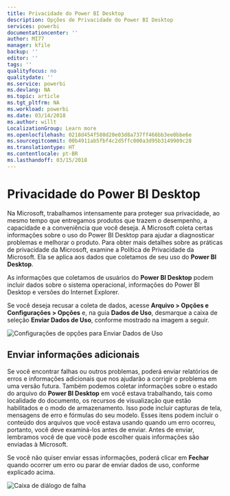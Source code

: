 ```yaml
---
title: Privacidade do Power BI Desktop
description: Opções de Privacidade do Power BI Desktop
services: powerbi
documentationcenter: ''
author: MI77
manager: kfile
backup: ''
editor: ''
tags: ''
qualityfocus: no
qualitydate: ''
ms.service: powerbi
ms.devlang: NA
ms.topic: article
ms.tgt_pltfrm: NA
ms.workload: powerbi
ms.date: 03/14/2018
ms.author: willt
LocalizationGroup: Learn more
ms.openlocfilehash: 0218d454f580d20e03d8a737ff466bb3ee0bbe6e
ms.sourcegitcommit: 00b4911ab5fbf4c2d5ffc000a3d95b3149909c28
ms.translationtype: HT
ms.contentlocale: pt-BR
ms.lasthandoff: 03/15/2018
---
```

# <a name="power-bi-desktop-privacy"></a>Privacidade do Power BI Desktop

Na Microsoft, trabalhamos intensamente para proteger sua privacidade, ao mesmo tempo que entregamos produtos que trazem o desempenho, a capacidade e a conveniência que você deseja. A Microsoft coleta certas informações sobre o uso do Power BI Desktop para ajudar a diagnosticar problemas e melhorar o produto. Para obter mais detalhes sobre as práticas de privacidade da Microsoft, examine a Política de Privacidade da Microsoft. Ela se aplica aos dados que coletamos de seu uso do **Power BI Desktop**.
 
As informações que coletamos de usuários do **Power BI Desktop** podem incluir dados sobre o sistema operacional, informações do Power BI Desktop e versões do Internet Explorer. 
 
Se você deseja recusar a coleta de dados, acesse **Arquivo > Opções e Configurações > Opções** e, na guia **Dados de Uso**, desmarque a caixa de seleção **Enviar Dados de Uso**, conforme mostrado na imagem a seguir.

![Configurações de opções para Enviar Dados de Uso](media/desktop-privacy/privacy_01.png)

## <a name="sending-additional-information"></a>Enviar informações adicionais

Se você encontrar falhas ou outros problemas, poderá enviar relatórios de erros e informações adicionais que nos ajudarão a corrigir o problema em uma versão futura. Também podemos coletar informações sobre o estado do arquivo do **Power BI Desktop** em você estava trabalhando, tais como localidade do documento, os recursos de visualização que estão habilitados e o modo de armazenamento. Isso pode incluir capturas de tela, mensagens de erro e fórmulas do seu modelo. Esses itens podem incluir o conteúdo dos arquivos que você estava usando quando um erro ocorreu, portanto, você deve examiná-los antes de enviar. Antes de enviar, lembramos você de que você pode escolher quais informações são enviadas à Microsoft.  
 
Se você não quiser enviar essas informações, poderá clicar em **Fechar** quando ocorrer um erro ou parar de enviar dados de uso, conforme explicado acima. 

![Caixa de diálogo de falha](media/desktop-privacy/privacy_02.png)
